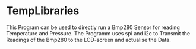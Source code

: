 # TempLibraries
This Program can be used to directly run a Bmp280 Sensor for reading Temperature and Pressure.
The Programm uses spi and i2c to Transmit the Readings of the Bmp280 to the LCD-screen and actualise the Data.
